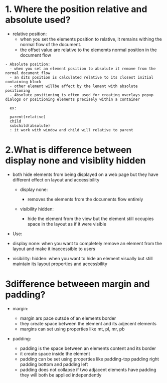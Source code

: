 # 1. Where the position relative and absolute used?
   - relative position: 
      - when you set the elements position to relative, it remains withing the normal flow of the document.
      - the offset value are relative to the elememts normal position in the document flow
    
    - Absolute position: 
      - when you set an element position to absolute it remove from the normal document flow
      - an dits position is calculated relative to its closest initial containing block
      - other element willbe affect by the lement with absolute positioning
      - Absolute positioning is often used for creating overlays popup dialogs or positioning elements precisely within a container

      ex:

      parent(relative)
      child
      subchild(absolute)
      : it work with window and child will relative to parent
# 2.What is difference between display none and visiblity hidden 
- both hide elements from being displayed on a web page but they have different effect on layout and accessibility

  - display none:
    - removes the elements from the documents flow entirely 

  - visibility hidden:
     - hide the element from the view but the element still occupies space in the layout as if it were visible

 - Use: 
  - display none: when you want to completely remove an element from the layout and make it inaccessible to users
  - visibility: hidden: when you want to hide an element visually but still maintain its layout properties and accessbility
  

  # 3difference betweeen margin and padding?

  - margin: 
    - margin ars pace outsde of an elements border
    - they create space between the element and its adjecent elements
    - margins can set using properties like mt, pl, mr, pb

  - padding:
    - padding is the space between an elements content and its border
    - it create space inside the element
    - padding can be set using properties like padding-top padding right padding bottom and padding left
    - padding does not collapse if two adjacent elements have padding they will both be applied independently

    